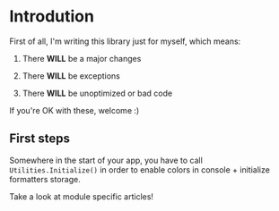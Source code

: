 # Introdution

First of all, I'm writing this library just for myself, which means:

1. There **WILL** be a major changes

2. There **WILL** be exceptions

3. There **WILL** be unoptimized or bad code

If you're OK with these, welcome :)

## First steps

Somewhere in the start of your app, you have to call `Utilities.Initialize()` in order to enable colors in console + initialize formatters storage.

Take a look at module specific articles!